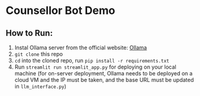 # Counsellor Bot Demo
## How to Run:
1. Instal Ollama server from the official website: [Ollama](https://ollama.com/)
2. `git clone` this repo
3. `cd` into the cloned repo, run `pip install -r requirements.txt`
4. Run `streamlit run streamlit_app.py` for deploying on your local machine (for on-server deployment, Ollama needs to be deployed on a cloud VM and the IP must be taken, and the base URL must be updated in `llm_interface.py`)